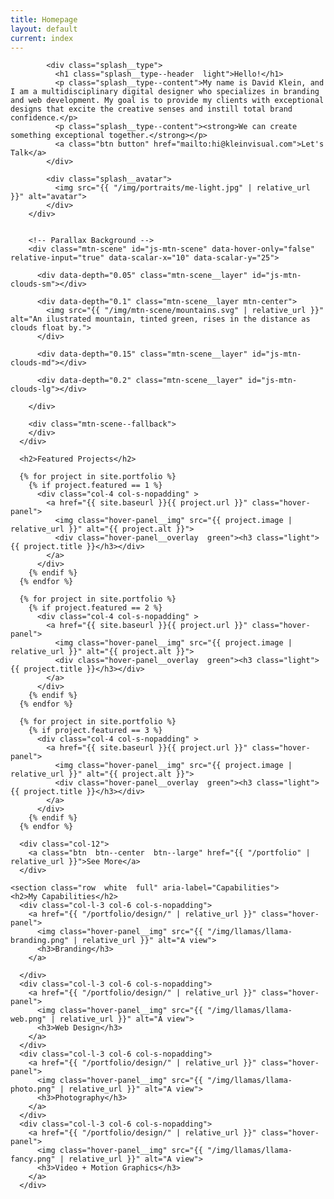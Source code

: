 ```yaml
---
title: Homepage
layout: default
current: index
---
```


<main class="content  white">
  <!-- Home background & introduction -->
  <section class="splash  overflow  green" aria-label="Homepage introduction" >
      <div class="row">
        <div class="splash__intro">
        
            <div class="splash__type">
              <h1 class="splash__type--header  light">Hello!</h1>
              <p class="splash__type--content">My name is David Klein, and I am a multidisciplinary digital designer who specializes in branding and web development. My goal is to provide my clients with exceptional designs that excite the creative senses and instill total brand confidence.</p>
              <p class="splash__type--content"><strong>We can create something exceptional together.</strong></p>
              <a class="btn button" href="mailto:hi@kleinvisual.com">Let's Talk</a>
            </div>
            
            <div class="splash__avatar">
              <img src="{{ "/img/portraits/me-light.jpg" | relative_url }}" alt="avatar">
            </div>
        </div>
        
        
        <!-- Parallax Background -->
        <div class="mtn-scene" id="js-mtn-scene" data-hover-only="false" relative-input="true" data-scalar-x="10" data-scalar-y="25">
        
          <div data-depth="0.05" class="mtn-scene__layer" id="js-mtn-clouds-sm"></div>
          
          <div data-depth="0.1" class="mtn-scene__layer mtn-center">
            <img src="{{ "/img/mtn-scene/mountains.svg" | relative_url }}" alt="An ilustrated mountain, tinted green, rises in the distance as clouds float by.">
          </div>
          
          <div data-depth="0.15" class="mtn-scene__layer" id="js-mtn-clouds-md"></div>
          
          <div data-depth="0.2" class="mtn-scene__layer" id="js-mtn-clouds-lg"></div>
          
        </div>
        
        <div class="mtn-scene--fallback">
        </div>
      </div>
  </section>
  
  
  
  
  
  <section class="row  white  full" aria-label="Design Samples">
    
      <h2>Featured Projects</h2>
      
      {% for project in site.portfolio %}
        {% if project.featured == 1 %}
          <div class="col-4 col-s-nopadding" >
            <a href="{{ site.baseurl }}{{ project.url }}" class="hover-panel">
              <img class="hover-panel__img" src="{{ project.image | relative_url }}" alt="{{ project.alt }}">
              <div class="hover-panel__overlay  green"><h3 class="light">{{ project.title }}</h3></div>
            </a>
          </div>
        {% endif %}
      {% endfor %}
      
      {% for project in site.portfolio %}
        {% if project.featured == 2 %}
          <div class="col-4 col-s-nopadding" >
            <a href="{{ site.baseurl }}{{ project.url }}" class="hover-panel">
              <img class="hover-panel__img" src="{{ project.image | relative_url }}" alt="{{ project.alt }}">
              <div class="hover-panel__overlay  green"><h3 class="light">{{ project.title }}</h3></div>
            </a>
          </div>
        {% endif %}
      {% endfor %}
      
      {% for project in site.portfolio %}
        {% if project.featured == 3 %}
          <div class="col-4 col-s-nopadding" >
            <a href="{{ site.baseurl }}{{ project.url }}" class="hover-panel">
              <img class="hover-panel__img" src="{{ project.image | relative_url }}" alt="{{ project.alt }}">
              <div class="hover-panel__overlay  green"><h3 class="light">{{ project.title }}</h3></div>
            </a>
          </div>
        {% endif %}
      {% endfor %}
      
      <div class="col-12">
        <a class="btn  btn--center  btn--large" href="{{ "/portfolio" | relative_url }}">See More</a>
      </div>
      
  </section>
  
  
  
  
    <section class="row  white  full" aria-label="Capabilities">
    <h2>My Capabilities</h2>
      <div class="col-l-3 col-6 col-s-nopadding">
        <a href="{{ "/portfolio/design/" | relative_url }}" class="hover-panel">
          <img class="hover-panel__img" src="{{ "/img/llamas/llama-branding.png" | relative_url }}" alt="A view">
          <h3>Branding</h3>
        </a>
        
      </div>
      <div class="col-l-3 col-6 col-s-nopadding">
        <a href="{{ "/portfolio/design/" | relative_url }}" class="hover-panel">
          <img class="hover-panel__img" src="{{ "/img/llamas/llama-web.png" | relative_url }}" alt="A view">
          <h3>Web Design</h3>
        </a>
      </div>
      <div class="col-l-3 col-6 col-s-nopadding">
        <a href="{{ "/portfolio/design/" | relative_url }}" class="hover-panel">
          <img class="hover-panel__img" src="{{ "/img/llamas/llama-photo.png" | relative_url }}" alt="A view">
          <h3>Photography</h3>
        </a>
      </div>
      <div class="col-l-3 col-6 col-s-nopadding">
        <a href="{{ "/portfolio/design/" | relative_url }}" class="hover-panel">
          <img class="hover-panel__img" src="{{ "/img/llamas/llama-fancy.png" | relative_url }}" alt="A view">
          <h3>Video + Motion Graphics</h3>
        </a>
      </div>
  </section>
  
  
  
  
  
</main>